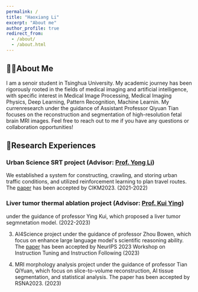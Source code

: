 ```yaml
---
permalink: /
title: "Haoxiang Li"
excerpt: "About me"
author_profile: true
redirect_from: 
  - /about/
  - /about.html
---
```

## 👨‍🎓About Me
I am a senoir student in Tsinghua University. My academic journey has been rigorously rooted in the fields of medical imaging and artificial intelligence, with specific interest in Medical Image Processing, Medical Imaging Physics, Deep Learning, Pattern Recognition, Machine Learnin. My currenresearch under the guidance of Assistant Professor Qiyuan Tian focuses on the reconstruction and segmentation of high-resolution fetal brain MRI images.
Feel free to reach out to me if you have any questions or collaboration opportunities! 

## 🔬Research Experiences

### Urban Science SRT project (Advisor: [Prof. Yong Li](https://fi.ee.tsinghua.edu.cn/~liyong/))
We established a system for constructing, crawling, and storing urban traffic conditions, and utilized reinforcement learning to plan travel routes. The [paper](https://dl.acm.org/doi/10.1145/3583780.3614732) has been accepted by CIKM2023. (2021-2022)

### Liver tumor thermal ablation project (Advisor: [Prof. Kui Ying](https://www.ep.tsinghua.edu.cn/info/1166/2333.htm))
 under the guidance of professor Ying Kui, which proposed a liver tumor segmnetation model. (2022-2023)

3. AI4Science project under the guidance of professor Zhou Bowen, which focus on enhance large language model's scientific reasoning ability. The [paper](https://openreview.net/group?id=NeurIPS.cc/2023/Workshop/Instruction) has been accepted by NeurIPS 2023 Workshop on Instruction Tuning and Instruction Following (2023)

4. MRI morphology analysis project under the guidance of professor Tian QiYuan, which focus on slice-to-volume reconstruction, AI tissue segmentation, and statistical analysis. The paper has been accepted by RSNA2023. (2023)


